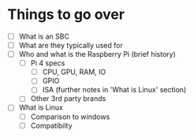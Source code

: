 # Things to go over

- [ ] What is an SBC
- [ ] What are they typically used for
- [ ] Who and what is the Raspberry Pi (brief history)
  - [ ] Pi 4 specs
    - [ ] CPU, GPU, RAM, IO
    - [ ] GPIO
    - [ ] ISA (further notes in 'What is Linux' section)
  - [ ] Other 3rd party brands
- [ ] What is Linux
  - [ ] Comparison to windows
  - [ ] Compatibilty
